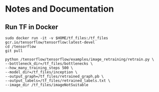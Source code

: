 Notes and Documentation
===================

Run TF in Docker
----------------



~~~~~~~
sudo docker run -it -v $HOME/tf_files:/tf_files  gcr.io/tensorflow/tensorflow:latest-devel
cd /tensorflow
git pull

python /tensorflow/tensorflow/examples/image_retraining/retrain.py \
--bottleneck_dir=/tf_files/bottlenecks \
--how_many_training_steps 500 \
--model_dir=/tf_files/inception \
--output_graph=/tf_files/retrained_graph.pb \
--output_labels=/tf_files/retrained_labels.txt \
--image_dir /tf_files/imageNotSuitable
~~~~~~~~~~~~~
